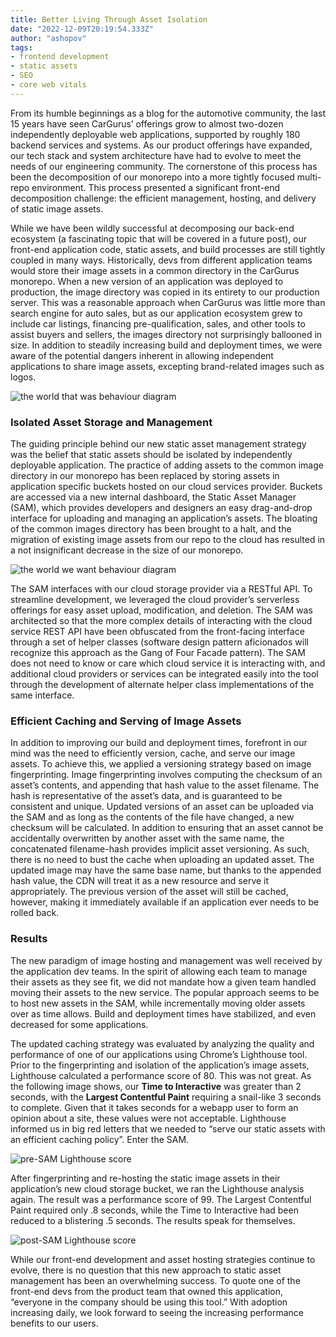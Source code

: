 ```yaml
---
title: Better Living Through Asset Isolation
date: "2022-12-09T20:19:54.333Z"
author: "ashopov"
tags:
- frontend development
- static assets
- SEO
- core web vitals
---
```

From its humble beginnings as a blog for the automotive community, the last 15 years have seen CarGurus’ offerings grow to almost two-dozen independently deployable web applications, supported by roughly 180 backend services and systems. As our product offerings have expanded, our tech stack and system architecture have had to evolve to meet the needs of our engineering community. The cornerstone of this process has been the decomposition of our monorepo into a more tightly focused multi-repo environment. This process presented a significant front-end decomposition challenge: the efficient management, hosting, and delivery of static image assets.

While we have been wildly successful at decomposing our back-end ecosystem (a fascinating topic that will be covered in a future post), our front-end application code, static assets, and build processes are still tightly coupled in many ways. Historically, devs from different application teams would store their image assets in a common directory in the CarGurus monorepo. When a new version of an application was deployed to production, the image directory was copied in its entirety to our production server. This was a reasonable approach when CarGurus was little more than search engine for auto sales, but as our application ecosystem grew to include car listings, financing pre-qualification, sales, and other tools to assist buyers and sellers, the images directory not surprisingly ballooned in size. In addition to steadily increasing build and deployment times, we were aware of the potential dangers inherent in allowing independent applications to share image assets, excepting brand-related images such as logos. 

<div style="max-width: 720px; margin: auto;"><img src="world_that_was.png" alt="the world that was behaviour diagram" /></div>

### Isolated Asset Storage and Management

The guiding principle behind our new static asset management strategy was the belief that static assets should be isolated by independently deployable application. The practice of adding assets to the common image directory in our monorepo has been replaced by storing assets in application specific buckets hosted on our cloud services provider. Buckets are accessed via a new internal dashboard, the Static Asset Manager (SAM), which provides developers and designers an easy drag-and-drop interface for uploading and managing an application’s assets. The bloating of the common images directory has been brought to a halt, and the migration of existing image assets from our repo to the cloud has resulted in a not insignificant decrease in the size of our monorepo. 

<div style="max-width: 720px; margin: auto;"><img src="world_we_want.png" alt="the world we want behaviour diagram" /></div>

The SAM interfaces with our cloud storage provider via a RESTful API. To streamline development, we leveraged the cloud provider’s serverless offerings for easy asset upload, modification, and deletion. The SAM was architected so that the more complex details of interacting with the cloud service REST API have been obfuscated from the front-facing interface through a set of helper classes (software design pattern aficionados will recognize this approach as the Gang of Four Facade pattern). The SAM  does not need to know or care which cloud service it is interacting with, and additional cloud providers or services can be integrated easily into the tool through the development of alternate helper class implementations of the same interface. 

### Efficient Caching and Serving of Image Assets

In addition to improving our build and deployment times, forefront in our mind was the need to efficiently version, cache, and serve our image assets. To achieve this, we applied a versioning strategy based on image fingerprinting. Image fingerprinting involves computing the checksum of an asset’s contents, and appending that hash value to the asset filename. The hash is representative of the asset’s data, and is guaranteed to be consistent and unique. Updated versions of an asset can be uploaded via the SAM and as long as the contents of the file have changed, a new checksum will be calculated. In addition to ensuring that an asset cannot be accidentally overwritten by another asset with the same name, the concatenated filename-hash provides implicit asset versioning. As such, there is no need to bust the cache when uploading an updated asset. The updated image may have the same base name, but thanks to the appended hash value, the CDN will treat it as a new resource and serve it appropriately. The previous version of the asset will still be cached, however, making it immediately available if an application ever needs to be rolled back.

### Results

The new paradigm of image hosting and management was well received by the application dev teams. In the spirit of allowing each team to manage their assets as they see fit, we did not mandate how a given team handled moving their assets to the new service. The popular approach seems to be to host new assets in the SAM, while incrementally moving older assets over as time allows. Build and deployment times have stabilized, and even decreased for some applications.

The updated caching strategy was evaluated by analyzing the quality and performance of one of our  applications using Chrome’s Lighthouse tool. Prior to the fingerprinting and isolation of the application’s image assets, Lighthouse calculated a performance score of 80. This was not great. As the following image shows, our **Time to Interactive** was greater than 2 seconds, with the **Largest Contentful Paint** requiring a snail-like 3 seconds to complete. Given that it takes seconds for a webapp user to form an opinion about a site, these values were not acceptable. Lighthouse informed us in big red letters that we needed to “serve our static assets with an efficient caching policy”. Enter the SAM.

<div style="max-width: 720px; margin: auto;"><img src="metrics_before.png" alt="pre-SAM Lighthouse score" /></div>

After fingerprinting and re-hosting the static image assets in their application’s new cloud storage bucket, we ran the Lighthouse analysis again. The result was a performance score of 99. The Largest Contentful Paint required only .8 seconds, while the Time to Interactive had been reduced to a blistering .5 seconds. The results speak for themselves.

<div style="max-width: 720px; margin: auto;"><img src="metrics_after.png" alt="post-SAM Lighthouse score" /></div>

While our front-end development and asset hosting strategies continue to evolve, there is no question that this new approach to static asset management has been an overwhelming success. To quote one of the front-end devs from the product team that owned this application, “everyone in the company should be using this tool.” With adoption increasing daily, we look forward to seeing the increasing performance benefits to our users.
